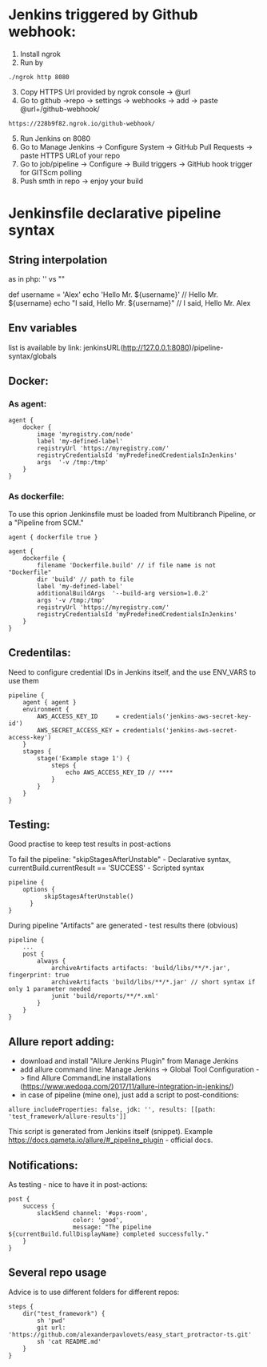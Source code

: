 # Jenkins triggered by Github webhook:
1) Install ngrok
2) Run by 
```
./ngrok http 8080
```
3) Copy HTTPS Url provided by ngrok console -> @url
4) Go to github ->repo -> settings -> webhooks -> add -> paste @url+/github-webhook/
```
https://228b9f82.ngrok.io/github-webhook/
```
5) Run Jenkins on 8080
6) Go to Manage Jenkins -> Configure System -> GitHub Pull Requests -> paste HTTPS URLof your repo
7) Go to job/pipeline -> Configure -> Build triggers -> GitHub hook trigger for GITScm polling
8) Push smth in repo -> enjoy your build

# Jenkinsfile declarative pipeline syntax
## String interpolation 

as in php: '' vs ""

def username = 'Alex'
echo 'Hello Mr. ${username}'          // Hello Mr. ${username}
echo "I said, Hello Mr. ${username}"  // I said, Hello Mr. Alex

## Env variables

list is available by link: jenkinsURL(http://127.0.0.1:8080)/pipeline-syntax/globals

## Docker:

### As agent:
```
agent {
    docker {
        image 'myregistry.com/node'
        label 'my-defined-label'
        registryUrl 'https://myregistry.com/'
        registryCredentialsId 'myPredefinedCredentialsInJenkins'
        args  '-v /tmp:/tmp'
    }
}
```

### As dockerfile:
To use this oprion Jenkinsfile must be loaded from Multibranch Pipeline, or a "Pipeline from SCM."
```
agent { dockerfile true }
```

```
agent {
    dockerfile {
        filename 'Dockerfile.build' // if file name is not "Dockerfile"
        dir 'build' // path to file
        label 'my-defined-label'
        additionalBuildArgs  '--build-arg version=1.0.2'
        args '-v /tmp:/tmp'
        registryUrl 'https://myregistry.com/'
        registryCredentialsId 'myPredefinedCredentialsInJenkins'
    }
}
```

## Credentilas:
Need to configure credential IDs in Jenkins itself, and the use ENV_VARS to use them
```
pipeline {
    agent { agent }
    environment {
        AWS_ACCESS_KEY_ID     = credentials('jenkins-aws-secret-key-id')
        AWS_SECRET_ACCESS_KEY = credentials('jenkins-aws-secret-access-key')
    }
    stages {
        stage('Example stage 1') {
            steps {
                echo AWS_ACCESS_KEY_ID // ****
            }
        }
    }
}
```

## Testing:
Good practise to keep test results in post-actions

To fail the  pipeline: "skipStagesAfterUnstable" - Declarative syntax, currentBuild.currentResult == 'SUCCESS' - Scripted syntax
```
pipeline {
    options {
          skipStagesAfterUnstable()
      }
}
```

During pipeline "Artifacts" are generated - test results there (obvious)

```
pipeline {
    ...
    post {
        always {
            archiveArtifacts artifacts: 'build/libs/**/*.jar', fingerprint: true
            archiveArtifacts 'build/libs/**/*.jar' // short syntax if only 1 parameter needed
            junit 'build/reports/**/*.xml'
        }
    }
}
```

## Allure report adding: 
- download and install "Allure Jenkins Plugin" from Manage Jenkins
- add allure command line: Manage Jenkins -> Global Tool Configuration -> find Allure CommandLine installations (https://www.wedoqa.com/2017/11/allure-integration-in-jenkins/)
- in case of pipeline (mine one), just add a script to post-conditions: 
```
allure includeProperties: false, jdk: '', results: [[path: 'test_framework/allure-results']]
```
This script is generated from Jenkins itself (snippet). 
Example https://docs.qameta.io/allure/#_pipeline_plugin - official docs.

## Notifications:
As testing - nice to have it in post-actions: 
```
post {
    success {
        slackSend channel: '#ops-room',
                  color: 'good',
                  message: "The pipeline ${currentBuild.fullDisplayName} completed successfully."
    }
}
```

## Several repo usage
Advice is to use different folders for different repos:
```
steps {
    dir("test_framework") {
        sh 'pwd'
        git url: 'https://github.com/alexanderpavlovets/easy_start_protractor-ts.git'
        sh 'cat README.md'
    }
}
```
